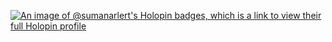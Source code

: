 [![An image of @sumanarlert's Holopin badges, which is a link to view their full Holopin profile](https://holopin.me/sumanarlert)](https://holopin.io/@sumanarlert)
